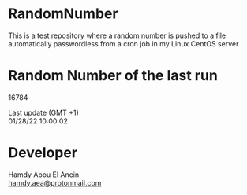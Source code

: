 # RandomNumber    
This is a test repository where a random number is pushed to a file automatically passwordless from a cron job in my Linux CentOS server    
# Random Number of the last run   
16784
      
Last update (GMT +1)    
01/28/22 10:00:02
# Developer    
Hamdy Abou El Anein   
hamdy.aea@protonmail.com
